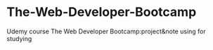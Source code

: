 # The-Web-Developer-Bootcamp
Udemy course The Web Developer Bootcamp:project&amp;note using for studying 
